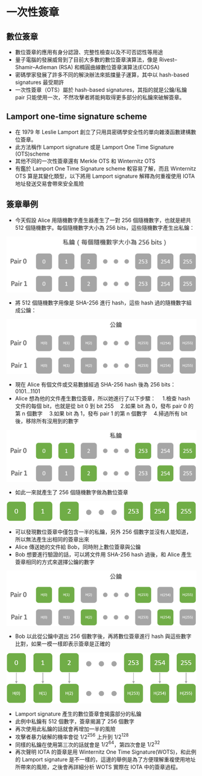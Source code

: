 # 一次性簽章

## 數位簽章
* 數位簽章的應用有身分認證、完整性檢查以及不可否認性等用途
* 量子電腦的發展威脅到了目前大多數的數位簽章演算法，像是 Rivest–Shamir–Adleman (RSA) 和橢圓曲線數位簽章演算法(ECDSA)
* 密碼學家發展了許多不同的解決辦法來抵擋量子運算，其中以 hash-based signatures 最受期許
* 一次性簽章（OTS）屬於 hash-based signatures，其指的就是公鑰/私鑰 pair 只能使用一次，不然攻擊者將能夠取得更多部分的私鑰來破解簽章。

## Lamport one-time signature scheme
* 在 1979 年 Leslie Lamport 創立了只用具密碼學安全性的單向雜湊函數建構數位簽章。
* 此方法稱作 Lamport signature 或是 Lamport One Time Signature (OTS)scheme
* 其他不同的一次性簽章還有 Merkle OTS 和 Winternitz OTS
* 有鑑於 Lamport One Time Signature scheme 較容易了解，而且 Winternitz OTS 算是其變化類型，以下將用 Lamport signature 解釋為何重複使用 IOTA 地址發送交易會帶來安全風險

## 簽章舉例
* 今天假設 Alice 用隨機數字產生器產生了一對 256 個隨機數字，也就是總共 512 個隨機數字。每個隨機數字大小為 256 bits，這些隨機數字產生出私鑰：

![](images/private.png)

* 將 512 個隨機數字用像是 SHA-256 進行 hash，這些 hash 過的隨機數字組成公鑰：

![](images/public.png)

* 現在 Alice 有個文件或交易數據經過 SHA-256 hash 後為 256 bits：0101...1101
* Alice 想為他的文件產生數位簽章，所以她進行了以下步驟：
　1.檢查 hash 文件的每個 bit，也就是從 bit 0 到 bit 255
　2.如果 bit 為 0，發布 pair 0 的第 n 個數字
　3.如果 bit 為 1，發布 pair 1 的第 n 個數字
　4.掃過所有 bit 後，移除所有沒用到的數字

![](images/privatec.png)

* 如此一來就產生了 256 個隨機數字做為數位簽章

![](images/privates.png)

* 可以發現數位簽章中僅包含一半的私鑰，另外 256 個數字並沒有人能知道，所以無法產生出相同的簽章出來
* Alice 傳送她的文件給 Bob，同時附上數位簽章與公鑰
* Bob 想要進行驗證的話，可以將文件用 SHA-256 hash 過後，和 Alice 產生簽章相同的方式來選擇公鑰的數字

![](images/publicc.png)

* Bob 以此從公鑰中選出 256 個數字後，再將數位簽章進行 hash 與這些數字比對，如果一模一樣即表示簽章是正確的

![](images/publics.png)

* Lamport signature 產生的數位簽章會揭露部分的私鑰
* 此例中私鑰有 512 個數字，簽章揭漏了 256 個數字
* 再次使用此私鑰的話就會再增加一半的風險
* 攻擊者暴力破解的機率會從 $1/2^{256}$ 上升到 $1/2^{128}$
* 同樣的私鑰在使用第三次的話就會是 $1/2^{64}$，第四次會是 $1/2^{32}$
* 再次聲明 IOTA 的簽章是用 Winternitz One Time Signature(WOTS)，和此例的 Lamport signature 是不一樣的，這邊的舉例是為了方便理解重複使用地址所帶來的風險，之後會再詳細分析 WOTS 實際在 IOTA 中的簽章過程。
